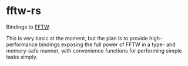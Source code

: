 # fftw-rs

Bindings to [FFTW](http://fftw.org/).

This is very basic at the moment, but the plan is to provide
high-performance bindings exposing the full power of FFTW in a type-
and memory-safe manner, with convenience functions for performing
simple tasks simply.

